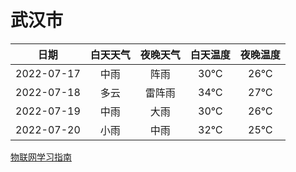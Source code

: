 # 武汉市
|日期|白天天气|夜晚天气|白天温度|夜晚温度|
|:--:|:--:|:--:|:--:|:--:|
|2022-07-17|中雨|阵雨|30℃|26℃|
|2022-07-18|多云|雷阵雨|34℃|27℃|
|2022-07-19|中雨|大雨|30℃|26℃|
|2022-07-20|小雨|中雨|32℃|25℃|
 
[物联网学习指南](http://doc.lziqi.top/IoT)
